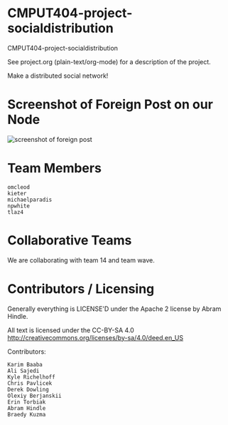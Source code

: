 CMPUT404-project-socialdistribution
===================================

CMPUT404-project-socialdistribution

See project.org (plain-text/org-mode) for a description of the project.

Make a distributed social network!

Screenshot of Foreign Post on our Node
========================
![screenshot of foreign post](https://raw.githubusercontent.com/dispersal/CMPUT404-project-socialdistribution/master/foreignPostscreenshot.png)


Team Members
========================

    omcleod
    kieter
    michaelparadis
    npwhite
    tlaz4


Collaborative Teams
========================

We are collaborating with team 14 and team wave.


Contributors / Licensing
========================

Generally everything is LICENSE'D under the Apache 2 license by Abram Hindle.

All text is licensed under the CC-BY-SA 4.0 http://creativecommons.org/licenses/by-sa/4.0/deed.en_US

Contributors:

    Karim Baaba
    Ali Sajedi
    Kyle Richelhoff
    Chris Pavlicek
    Derek Dowling
    Olexiy Berjanskii
    Erin Torbiak
    Abram Hindle
    Braedy Kuzma
